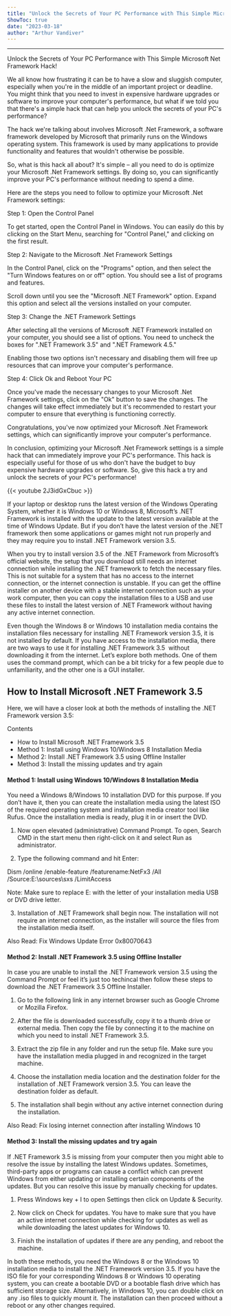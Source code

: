 ```yaml
---
title: "Unlock the Secrets of Your PC Performance with This Simple Microsoft Net Framework Hack!"
ShowToc: true 
date: "2023-03-18"
author: "Arthur Vandiver"
---
```

*****
Unlock the Secrets of Your PC Performance with This Simple Microsoft Net Framework Hack!

We all know how frustrating it can be to have a slow and sluggish computer, especially when you're in the middle of an important project or deadline. You might think that you need to invest in expensive hardware upgrades or software to improve your computer's performance, but what if we told you that there's a simple hack that can help you unlock the secrets of your PC's performance?

The hack we're talking about involves Microsoft .Net Framework, a software framework developed by Microsoft that primarily runs on the Windows operating system. This framework is used by many applications to provide functionality and features that wouldn't otherwise be possible.

So, what is this hack all about? It's simple – all you need to do is optimize your Microsoft .Net Framework settings. By doing so, you can significantly improve your PC's performance without needing to spend a dime.

Here are the steps you need to follow to optimize your Microsoft .Net Framework settings:

Step 1: Open the Control Panel

To get started, open the Control Panel in Windows. You can easily do this by clicking on the Start Menu, searching for "Control Panel," and clicking on the first result.

Step 2: Navigate to the Microsoft .Net Framework Settings

In the Control Panel, click on the "Programs" option, and then select the "Turn Windows features on or off" option. You should see a list of programs and features.

Scroll down until you see the "Microsoft .NET Framework" option. Expand this option and select all the versions installed on your computer.

Step 3: Change the .NET Framework Settings

After selecting all the versions of Microsoft .NET Framework installed on your computer, you should see a list of options. You need to uncheck the boxes for ".NET Framework 3.5" and ".NET Framework 4.5."

Enabling those two options isn't necessary and disabling them will free up resources that can improve your computer's performance.

Step 4: Click Ok and Reboot Your PC

Once you've made the necessary changes to your Microsoft .Net Framework settings, click on the "Ok" button to save the changes. The changes will take effect immediately but it's recommended to restart your computer to ensure that everything is functioning correctly.

Congratulations, you've now optimized your Microsoft .Net Framework settings, which can significantly improve your computer's performance.

In conclusion, optimizing your Microsoft .Net Framework settings is a simple hack that can immediately improve your PC's performance. This hack is especially useful for those of us who don't have the budget to buy expensive hardware upgrades or software. So, give this hack a try and unlock the secrets of your PC's performance!

{{< youtube 2J3idGxCbuc >}} 



If your laptop or desktop runs the latest version of the Windows Operating System, whether it is Windows 10 or Windows 8, Microsoft’s .NET Framework is installed with the update to the latest version available at the time of Windows Update. But if you don’t have the latest version of the .NET framework then some applications or games might not run properly and they may require you to install .NET Framework version 3.5.
 
When you try to install version 3.5 of the .NET Framework from Microsoft’s official website, the setup that you download still needs an internet connection while installing the .NET framework to fetch the necessary files. This is not suitable for a system that has no access to the internet connection, or the internet connection is unstable. If you can get the offline installer on another device with a stable internet connection such as your work computer, then you can copy the installation files to a USB and use these files to install the latest version of .NET Framework without having any active internet connection.
 

 
Even though the Windows 8 or Windows 10 installation media contains the installation files necessary for installing .NET Framework version 3.5, it is not installed by default. If you have access to the installation media, there are two ways to use it for installing .NET Framework 3.5  without downloading it from the internet. Let’s explore both methods. One of them uses the command prompt, which can be a bit tricky for a few people due to unfamiliarity, and the other one is a GUI installer.
 
## How to Install Microsoft .NET Framework 3.5
 
Here, we will have a closer look at both the methods of installing the .NET Framework version 3.5:
 
Contents
 
- How to Install Microsoft .NET Framework 3.5
 - Method 1: Install using Windows 10/Windows 8 Installation Media
 - Method 2: Install .NET Framework 3.5 using Offline Installer
 - Method 3: Install the missing updates and try again

 
#### Method 1: Install using Windows 10/Windows 8 Installation Media
 
You need a Windows 8/Windows 10 installation DVD for this purpose. If you don’t have it, then you can create the installation media using the latest ISO of the required operating system and installation media creator tool like Rufus. Once the installation media is ready, plug it in or insert the DVD.
 
1. Now open elevated (administrative) Command Prompt. To open, Search CMD in the start menu then right-click on it and select Run as administrator.
 
2. Type the following command and hit Enter:
 
Dism /online /enable-feature /featurename:NetFx3 /All /Source:E:\sources\sxs /LimitAccess
 
Note: Make sure to replace E: with the letter of your installation media USB or DVD drive letter.
 
3. Installation of .NET Framework shall begin now. The installation will not require an internet connection, as the installer will source the files from the installation media itself.
 
Also Read: Fix Windows Update Error 0x80070643
 
#### Method 2: Install .NET Framework 3.5 using Offline Installer
 
In case you are unable to install the .NET Framework version 3.5 using the Command Prompt or feel it’s just too techincal then follow these steps to download the .NET Framework 3.5 Offline Installer.
 
1. Go to the following link in any internet browser such as Google Chrome or Mozilla Firefox.
 
2. After the file is downloaded successfully, copy it to a thumb drive or external media. Then copy the file by connecting it to the machine on which you need to install .NET Framework 3.5.
 
3. Extract the zip file in any folder and run the setup file. Make sure you have the installation media plugged in and recognized in the target machine.
 
4. Choose the installation media location and the destination folder for the installation of .NET Framework version 3.5. You can leave the destination folder as default.
 
5. The installation shall begin without any active internet connection during the installation.
 
Also Read: Fix losing internet connection after installing Windows 10
 
#### Method 3: Install the missing updates and try again
 
If .NET Framework 3.5 is missing from your computer then you might able to resolve the issue by installing the latest Windows updates. Sometimes, third-party apps or programs can cause a conflict which can prevent Windows from either updating or installing certain components of the updates. But you can resolve this issue by manually checking for updates.
 
1. Press Windows key + I to open Settings then click on Update & Security.
 
2. Now click on Check for updates. You have to make sure that you have an active internet connection while checking for updates as well as while downloading the latest updates for Windows 10.
 
3. Finish the installation of updates if there are any pending, and reboot the machine.
 
In both these methods, you need the Windows 8 or the Windows 10 installation media to install the .NET Framework version 3.5. If you have the ISO file for your corresponding Windows 8 or Windows 10 operating system, you can create a bootable DVD or a bootable flash drive which has sufficient storage size. Alternatively, in Windows 10, you can double click on any .iso files to quickly mount it. The installation can then proceed without a reboot or any other changes required.




